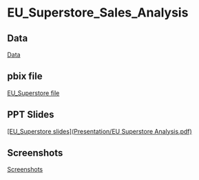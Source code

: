 # EU_Superstore_Sales_Analysis
 ## Data
 [Data](https://github.com/manju-143-creator/EU_Superstore_Sales_Analysis/blob/main/Data/EU%20Superstore%20Data%20set.xlsx)
 ## pbix file
 [EU_Superstore file](PowerBI_File/EU_Superstore.pbix)
 ## PPT Slides
 [[EU_Superstore slides](Presentation/EU Superstore Analysis.pdf)](https://github.com/manju-143-creator/EU_Superstore_Sales_Analysis/blob/main/Presentation/EU%20Superstore%20Analysis.pdf)
 ## Screenshots
 [Screenshots](Screenshots)
